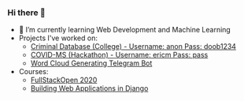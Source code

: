 ### Hi there 👋
- 🌱 I’m currently learning Web Development and Machine Learning
- Projects I've worked on:
  - [Criminal Database (College) - Username: anon Pass: doob1234](https://criminaldbms.herokuapp.com/)
  - [COVID-MS (Hackathon) - Username: ericm Pass: pass](https://unscriptcovidms.herokuapp.com/)
  - [Word Cloud Generating Telegram Bot](https://github.com/ericmiranda7/tele-wordcloud)
- Courses:
  - [FullStackOpen 2020](https://studies.cs.helsinki.fi/stats/api/certificate/fullstackopen/en/f87be1598033c0a2d71f8fd168487adb)
  - [Building Web Applications in Django](https://coursera.org/share/765db7943c5d7dd3b9133e2f07aad842)

<!--
**ericmiranda7/ericmiranda7** is a ✨ _special_ ✨ repository because its `README.md` (this file) appears on your GitHub profile.

Here are some ideas to get you started:

- 🔭 I’m currently working on ...
- 🌱 I’m currently learning ...
- 👯 I’m looking to collaborate on ...
- 🤔 I’m looking for help with ...
- 💬 Ask me about ...
- 📫 How to reach me: ...
- 😄 Pronouns: ...
- ⚡ Fun fact: ...
-->
